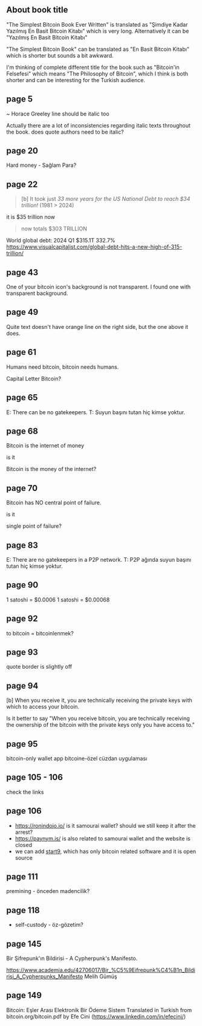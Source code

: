 ## About book title

"The Simplest Bitcoin Book Ever Written" is translated as "Şimdiye Kadar Yazılmış En Basit Bitcoin Kitabı" which is very long. Alternatively it can be "Yazılmış En Basit Bitcoin Kitabı"

"The Simplest Bitcoin Book" can be translated as "En Basit Bitcoin Kitabı" which is shorter but sounds a bit awkward.

I'm thinking of complete different title for the book such as "Bitcoin'in Felsefesi" which means "The Philosophy of Bitcoin", which I think is both shorter and can be interesting for the Turkish audience.

## page 5

~ Horace Greeley line should be italic too

Actually there are a lot of inconsistencies regarding italic texts
throughout the book. does quote authors need to be italic?

## page 20

Hard money - Sağlam Para?

## page 22

> [b] It took just *33 more years for the US National Debt
to reach $34 trillion!* (1981 > 2024)

it is $35 trillion now

> now totals $303 TRILLION

World global debt: 2024 Q1	$315.1T	332.7%
https://www.visualcapitalist.com/global-debt-hits-a-new-high-of-315-trillion/

## page 43

One of your bitcoin icon's background is not transparent. I found one with transparent background.

## page 49

Quite text doesn't have orange line on the right side, but the one above it does.

## page 61

Humans need bitcoin, bitcoin needs humans.

Capital Letter Bitcoin?

## page 65

E: There can be no gatekeepers.
T: Suyun başını tutan hiç kimse yoktur.

## page 68

Bitcoin is the internet of money

is it 

Bitcoin is the money of the internet?

## page 70

Bitcoin has NO central point of failure.

is it

single point of failure?

## page 83

E: There are no gatekeepers in a P2P network.
T: P2P ağında suyun başını tutan hiç kimse yoktur.

## page 90

1 satoshi = $0.0006
1 satoshi = $0.00068

## page 92

to bitcoin = bitcoinlenmek?

## page 93

quote border is slightly off

## page 94

[b] When you receive it, you are technically receiving the
private keys with which to access your bitcoin.

Is it better to say "When you receive bitcoin, you are technically receiving the ownership of the bitcoin with the private keys only you have access to."

## page 95

bitcoin-only wallet app
bitcoine-özel cüzdan uygulaması

## page 105 - 106

check the links

## page 106

* https://ronindojo.io/ is it samourai wallet? should we still keep it after the arrest?
* https://paynym.is/ is also related to samourai wallet and the website is closed
* we can add [start9](https://start9.com/), which has only bitcoin related software and it is open source

## page 111

premining - önceden madencilik?

## page 118

* self-custody - öz-gözetim?

## page 145

Bir Şifrepunk'ın Bildirisi - A Cypherpunk's Manifesto.

https://www.academia.edu/42706017/Bir_%C5%9Eifrepunk%C4%B1n_Bildirisi_A_Cypherpunks_Manifesto
Melih Gümüş

## page 149

Bitcoin: Eşler Arası Elektronik Bir Ödeme Sistem
Translated in Turkish from bitcoin.org/bitcoin.pdf by Efe Cini
(https://www.linkedin.com/in/efecini/)
